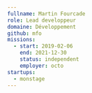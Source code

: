 ```yaml
---
fullname: Martin Fourcade
role: Lead developpeur
domaine: Développement
github: mfo
missions:
  - start: 2019-02-06
    end: 2021-12-30
    status: independent
    employer: octo
startups:
  - monstage
---
```

